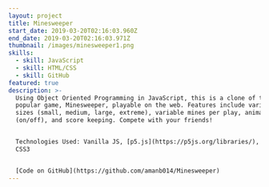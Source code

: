 ```yaml
---
layout: project
title: Minesweeper
start_date: 2019-03-20T02:16:03.960Z
end_date: 2019-03-20T02:16:03.971Z
thumbnail: /images/minesweeper1.png
skills:
  - skill: JavaScript
  - skill: HTML/CSS
  - skill: GitHub
featured: true
description: >-
  Using Object Oriented Programming in JavaScript, this is a clone of the
  popular game, Minesweeper, playable on the web. Features include variable grid
  sizes (small, medium, large, extreme), variable mines per play, animations
  (on/off), and score keeping. Compete with your friends!


  Technologies Used: Vanilla JS, [p5.js](https://p5js.org/libraries/), HTML,
  CSS3


  [Code on GitHub](https://github.com/amanb014/Minesweeper)
---
```


